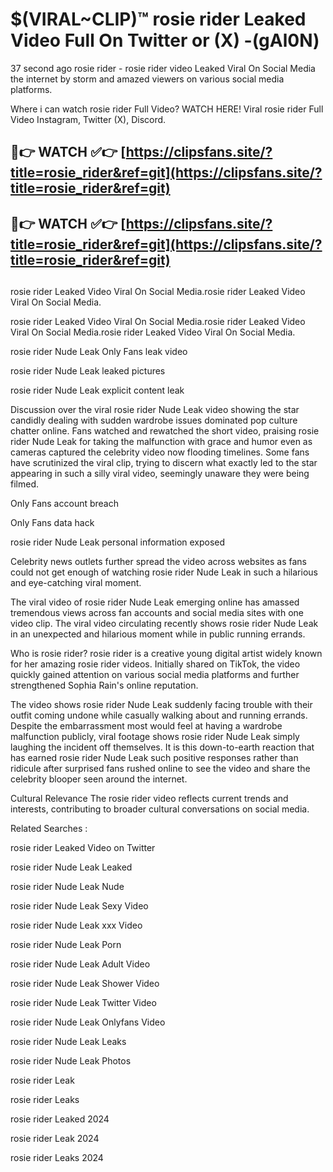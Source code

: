 # $(VIRAL~CLIP)™ rosie rider Leaked Video Full On Twitter or (X) -(gAl0N)
37 second ago rosie rider - rosie rider video Leaked Viral On Social Media the internet by storm and amazed viewers on various social media platforms.

Where i can watch rosie rider Full Video? WATCH HERE! Viral rosie rider Full Video Instagram, Twitter (X), Discord.

## 🔴👉 WATCH ✅👉 [https://clipsfans.site/?title=rosie_rider&ref=git](https://clipsfans.site/?title=rosie_rider&ref=git)
## 🔴👉 WATCH ✅👉 [https://clipsfans.site/?title=rosie_rider&ref=git](https://clipsfans.site/?title=rosie_rider&ref=git)
##
rosie rider Leaked Video Viral On Social Media.rosie rider Leaked Video Viral On Social Media.

rosie rider Leaked Video Viral On Social Media.rosie rider Leaked Video Viral On Social Media.rosie rider Leaked Video Viral On Social Media.

rosie rider Nude Leak Only Fans leak video

rosie rider Nude Leak leaked pictures

rosie rider Nude Leak explicit content leak

Discussion over the viral rosie rider Nude Leak video showing the star candidly dealing with sudden wardrobe issues dominated pop culture chatter online. Fans watched and rewatched the short video, praising rosie rider Nude Leak for taking the malfunction with grace and humor even as cameras captured the celebrity video now flooding timelines. Some fans have scrutinized the viral clip, trying to discern what exactly led to the star appearing in such a silly viral video, seemingly unaware they were being filmed.


Only Fans account breach

Only Fans data hack

rosie rider Nude Leak personal information exposed

Celebrity news outlets further spread the video across websites as fans could not get enough of watching rosie rider Nude Leak in such a hilarious and eye-catching viral moment.


The viral video of rosie rider Nude Leak emerging online has amassed tremendous views across fan accounts and social media sites with one video clip. The viral video circulating recently shows rosie rider Nude Leak in an unexpected and hilarious moment while in public running errands.


Who is rosie rider? rosie rider is a creative young digital artist widely known for her amazing rosie rider videos. Initially shared on TikTok, the video quickly gained attention on various social media platforms and further strengthened Sophia Rain's online reputation.

The video shows rosie rider Nude Leak suddenly facing trouble with their outfit coming undone while casually walking about and running errands. Despite the embarrassment most would feel at having a wardrobe malfunction publicly, viral footage shows rosie rider Nude Leak simply laughing the incident off themselves. It is this down-to-earth reaction that has earned rosie rider Nude Leak such positive responses rather than ridicule after surprised fans rushed online to see the video and share the celebrity blooper seen around the internet.

Cultural Relevance The rosie rider video reflects current trends and interests, contributing to broader cultural conversations on social media.

Related Searches :

rosie rider Leaked Video on Twitter

rosie rider Nude Leak Leaked

rosie rider Nude Leak Nude

rosie rider Nude Leak Sexy Video

rosie rider Nude Leak xxx Video

rosie rider Nude Leak Porn

rosie rider Nude Leak Adult Video

rosie rider Nude Leak Shower Video

rosie rider Nude Leak Twitter Video

rosie rider Nude Leak Onlyfans Video

rosie rider Nude Leak Leaks

rosie rider Nude Leak Photos

rosie rider Leak

rosie rider Leaks

rosie rider Leaked 2024

rosie rider Leak 2024

rosie rider Leaks 2024
